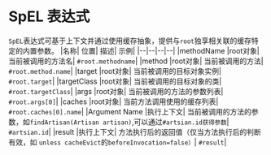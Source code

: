 # SpEL 表达式

`SpEL`表达式可基于上下文并通过使用缓存抽象，提供与`root`独享相关联的缓存特定的内置参数。
|名称|	位置|	描述|	示例|
|--|--|--|--|
|methodName	|root对象|	当前被调用的方法名|	`#root.methodname`|
|method	|root对象|	当前被调用的方法|	`#root.method.name`|
|target	|root对象|	当前被调用的目标对象实例|	`#root.target`|
|targetClass	|root对象|	当前被调用的目标对象的类|	`#root.targetClass`|
|args	|root对象|	当前被调用的方法的参数列表|	`#root.args[0]`|
|caches	|root对象|	当前方法调用使用的缓存列表|	`#root.caches[0].name`|
|Argument Name	|执行上下文|	当前被调用的方法的参数，如`findArtisan(Artisan artisan)`,可以通过`#artsian.id获得参数`|	`#artsian.id`|
|result	|执行上下文|	方法执行后的返回值（仅当方法执行后的判断有效，如 `unless cacheEvict`的`beforeInvocation=false）`|	`#result`|